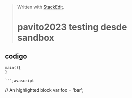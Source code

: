 > Written with [StackEdit](https://stackedit.io/).
> # pavito2023 testing desde sandbox

## codigo

    main(){
    }

    ```javascript
// An highlighted block
var foo = 'bar';
```